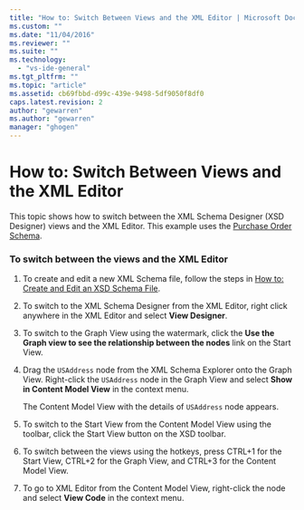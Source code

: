 ```yaml
---
title: "How to: Switch Between Views and the XML Editor | Microsoft Docs"
ms.custom: ""
ms.date: "11/04/2016"
ms.reviewer: ""
ms.suite: ""
ms.technology: 
  - "vs-ide-general"
ms.tgt_pltfrm: ""
ms.topic: "article"
ms.assetid: cb69fbbd-d99c-439e-9498-5df9050f8df0
caps.latest.revision: 2
author: "gewarren"
ms.author: "gewarren"
manager: "ghogen"
---
```

# How to: Switch Between Views and the XML Editor
This topic shows how to switch between the XML Schema Designer (XSD Designer) views and the XML Editor. This example uses the [Purchase Order Schema](../xml-tools/sample-xsd-file-simple-schema.md).  
  
### To switch between the views and the XML Editor  
  
1.  To create and edit a new XML Schema file, follow the steps in [How to: Create and Edit an XSD Schema File](../xml-tools/how-to-create-and-edit-an-xsd-schema-file.md).  
  
2.  To switch to the XML Schema Designer from the XML Editor, right click anywhere in the XML Editor and select **View Designer**.  
  
3.  To switch to the Graph View using the watermark, click the **Use the Graph view to see the relationship between the nodes** link on the Start View.  
  
4.  Drag the `USAddress` node from the XML Schema Explorer onto the Graph View. Right-click the `USAddress` node in the Graph View and select **Show in Content Model View** in the context menu.  
  
     The Content Model View with the details of `USAddress` node appears.  
  
5.  To switch to the Start View from the Content Model View using the toolbar, click the Start View button on the XSD toolbar.  
  
6.  To switch between the views using the hotkeys, press CTRL+1 for the Start View, CTRL+2 for the Graph View, and CTRL+3 for the Content Model View.  
  
7.  To go to XML Editor from the Content Model View, right-click the node and select **View Code** in the context menu.